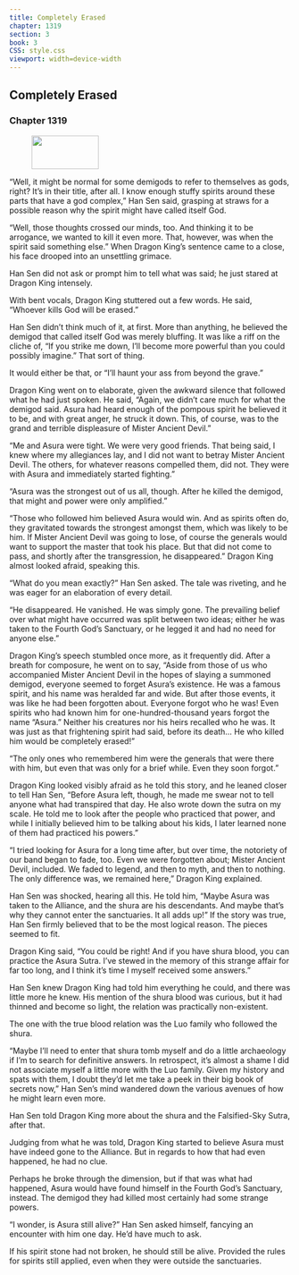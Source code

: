 ```yaml
---
title: Completely Erased
chapter: 1319
section: 3
book: 3
CSS: style.css
viewport: width=device-width
---
```


## Completely Erased

### Chapter 1319

<figure>
	<img src="../Images/gem.gif" alt="" id="gem" width="120" height="60" />
</figure>

“Well, it might be normal for some demigods to refer to themselves as gods, right? It’s in their title, after all. I know enough stuffy spirits around these parts that have a god complex,” Han Sen said, grasping at straws for a possible reason why the spirit might have called itself God.

“Well, those thoughts crossed our minds, too. And thinking it to be arrogance, we wanted to kill it even more. That, however, was when the spirit said something else.” When Dragon King’s sentence came to a close, his face drooped into an unsettling grimace.

Han Sen did not ask or prompt him to tell what was said; he just stared at Dragon King intensely.

With bent vocals, Dragon King stuttered out a few words. He said, “Whoever kills God will be erased.”

Han Sen didn’t think much of it, at first. More than anything, he believed the demigod that called itself God was merely bluffing. It was like a riff on the cliche of, “If you strike me down, I’ll become more powerful than you could possibly imagine.” That sort of thing.

It would either be that, or “I’ll haunt your ass from beyond the grave.”

Dragon King went on to elaborate, given the awkward silence that followed what he had just spoken. He said, “Again, we didn’t care much for what the demigod said. Asura had heard enough of the pompous spirit he believed it to be, and with great anger, he struck it down. This, of course, was to the grand and terrible displeasure of Mister Ancient Devil.”

“Me and Asura were tight. We were very good friends. That being said, I knew where my allegiances lay, and I did not want to betray Mister Ancient Devil. The others, for whatever reasons compelled them, did not. They were with Asura and immediately started fighting.”

“Asura was the strongest out of us all, though. After he killed the demigod, that might and power were only amplified.”

“Those who followed him believed Asura would win. And as spirits often do, they gravitated towards the strongest amongst them, which was likely to be him. If Mister Ancient Devil was going to lose, of course the generals would want to support the master that took his place. But that did not come to pass, and shortly after the transgression, he disappeared.” Dragon King almost looked afraid, speaking this.

“What do you mean exactly?” Han Sen asked. The tale was riveting, and he was eager for an elaboration of every detail.

“He disappeared. He vanished. He was simply gone. The prevailing belief over what might have occurred was split between two ideas; either he was taken to the Fourth God’s Sanctuary, or he legged it and had no need for anyone else.”

Dragon King’s speech stumbled once more, as it frequently did. After a breath for composure, he went on to say, “Aside from those of us who accompanied Mister Ancient Devil in the hopes of slaying a summoned demigod, everyone seemed to forget Asura’s existence. He was a famous spirit, and his name was heralded far and wide. But after those events, it was like he had been forgotten about. Everyone forgot who he was! Even spirits who had known him for one-hundred-thousand years forgot the name “Asura.” Neither his creatures nor his heirs recalled who he was. It was just as that frightening spirit had said, before its death… He who killed him would be completely erased!”

“The only ones who remembered him were the generals that were there with him, but even that was only for a brief while. Even they soon forgot.”

Dragon King looked visibly afraid as he told this story, and he leaned closer to tell Han Sen, “Before Asura left, though, he made me swear not to tell anyone what had transpired that day. He also wrote down the sutra on my scale. He told me to look after the people who practiced that power, and while I initially believed him to be talking about his kids, I later learned none of them had practiced his powers.”

“I tried looking for Asura for a long time after, but over time, the notoriety of our band began to fade, too. Even we were forgotten about; Mister Ancient Devil, included. We faded to legend, and then to myth, and then to nothing. The only difference was, we remained here,” Dragon King explained.

Han Sen was shocked, hearing all this. He told him, “Maybe Asura was taken to the Alliance, and the shura are his descendants. And maybe that’s why they cannot enter the sanctuaries. It all adds up!” If the story was true, Han Sen firmly believed that to be the most logical reason. The pieces seemed to fit.

Dragon King said, “You could be right! And if you have shura blood, you can practice the Asura Sutra. I’ve stewed in the memory of this strange affair for far too long, and I think it’s time I myself received some answers.”

Han Sen knew Dragon King had told him everything he could, and there was little more he knew. His mention of the shura blood was curious, but it had thinned and become so light, the relation was practically non-existent.

The one with the true blood relation was the Luo family who followed the shura.

“Maybe I’ll need to enter that shura tomb myself and do a little archaeology if I’m to search for definitive answers. In retrospect, it’s almost a shame I did not associate myself a little more with the Luo family. Given my history and spats with them, I doubt they’d let me take a peek in their big book of secrets now,” Han Sen’s mind wandered down the various avenues of how he might learn even more.

Han Sen told Dragon King more about the shura and the Falsified-Sky Sutra, after that.

Judging from what he was told, Dragon King started to believe Asura must have indeed gone to the Alliance. But in regards to how that had even happened, he had no clue.

Perhaps he broke through the dimension, but if that was what had happened, Asura would have found himself in the Fourth God’s Sanctuary, instead. The demigod they had killed most certainly had some strange powers.

“I wonder, is Asura still alive?” Han Sen asked himself, fancying an encounter with him one day. He’d have much to ask.

If his spirit stone had not broken, he should still be alive. Provided the rules for spirits still applied, even when they were outside the sanctuaries.